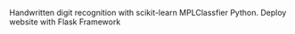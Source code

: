 Handwritten digit recognition with scikit-learn MPLClassfier Python. Deploy website with Flask Framework
